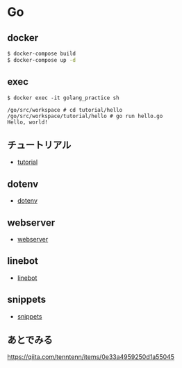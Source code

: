 # Go

## docker
```bash
$ docker-compose build
$ docker-compose up -d
```

## exec
```
$ docker exec -it golang_practice sh

/go/src/workspace # cd tutorial/hello
/go/src/workspace/tutorial/hello # go run hello.go
Hello, world!
```

## チュートリアル
- [tutorial](./workspace/tutorial)

## dotenv
- [dotenv](./workspace/dotenv)

## webserver
- [webserver](./workspace/webserver)

## linebot
- [linebot](./workspace/linebot)

## snippets
- [snippets](./workspace/snippets)

## あとでみる
https://qiita.com/tenntenn/items/0e33a4959250d1a55045
